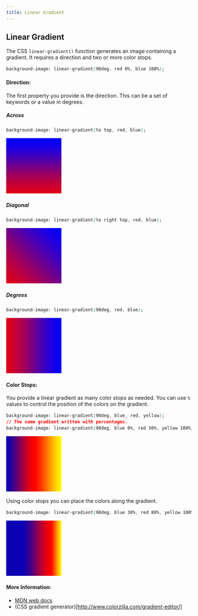 ```yaml
---
title: Linear Gradient
---
```


## Linear Gradient

The CSS `linear-gradient()` function generates an image containing a gradient. It requires a direction and two or more color stops.

```CSS
background-image: linear-gradient(90deg, red 0%, blue 100%);
```

#### Direction:
The first property you provide is the direction. This can be a set of keywords or a value in degrees.

##### Across
```CSS
background-image: linear-gradient(to top, red, blue);
```
![0deg red to blue gradient](https://raw.githubusercontent.com/andrewehipp/freeCodeCampAssets/master/0deg-red-blue.jpg)

##### Diagonal
```CSS
background-image: linear-gradient(to right top, red, blue);
```

![45deg red to blue gradient](https://raw.githubusercontent.com/andrewehipp/freeCodeCampAssets/master/45deg-red-blue.jpg)

##### Degrees
```CSS
background-image: linear-gradient(90deg, red, blue);
```

![90deg red to blue gradient](https://raw.githubusercontent.com/andrewehipp/freeCodeCampAssets/master/90deg-red-blue.jpg)


#### Color Stops:

You provide a linear gradient as many color stops as needed. You can use `%` values to control the position of the colors on the gradient.

```CSS
background-image: linear-gradient(90deg, blue, red, yellow);
// The same gradient written with percentages.
background-image: linear-gradient(90deg, blue 0%, red 50%, yellow 100%);
```

![90deg blue 30% to red 80% to yellow 100%](https://raw.githubusercontent.com/andrewehipp/freeCodeCampAssets/master/90deg-blue-red-yellow.jpg)

Using color stops you can place the colors along the gradient.

```CSS
background-image: linear-gradient(90deg, blue 30%, red 80%, yellow 100%);
```

![90deg blue 30% to red 80% to yellow 100%](https://raw.githubusercontent.com/andrewehipp/freeCodeCampAssets/master/90deg-blue30-red80-yellow100.jpg)

#### More Information:
* [MDN web docs](https://developer.mozilla.org/en-US/docs/Web/CSS/CSS_Images/Using_CSS_gradients)
* (CSS gradient generator)[http://www.colorzilla.com/gradient-editor/]
